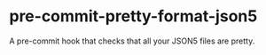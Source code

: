 # pre-commit-pretty-format-json5
A pre-commit hook that checks that all your JSON5 files are pretty.

